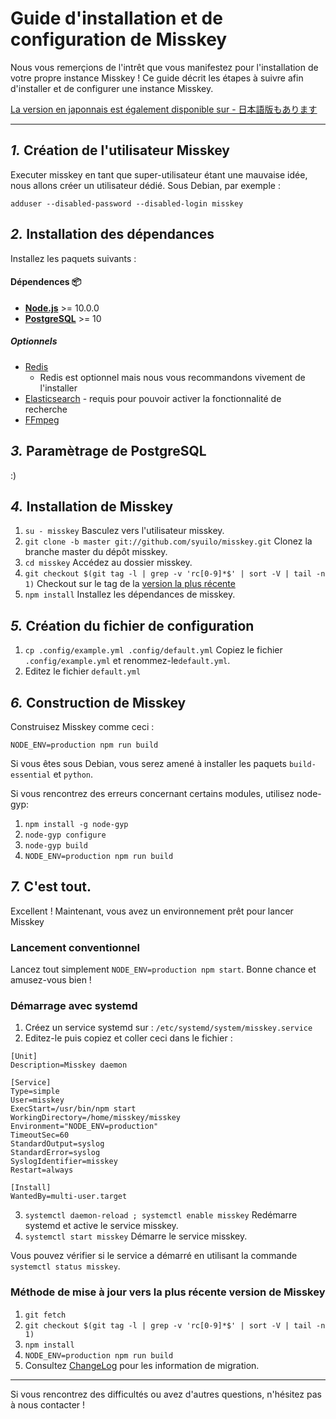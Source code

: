 Guide d'installation et de configuration de Misskey
================================================================

Nous vous remerçions de l'intrêt que vous manifestez pour l'installation de votre propre instance Misskey !
Ce guide décrit les étapes à suivre afin d'installer et de configurer une instance Misskey.

[La version en japonnais est également disponible sur - 日本語版もあります](./setup.ja.md)

----------------------------------------------------------------

*1.* Création de l'utilisateur Misskey
----------------------------------------------------------------
Executer misskey en tant que super-utilisateur étant une mauvaise idée, nous allons créer un utilisateur dédié.
Sous Debian, par exemple :

```
adduser --disabled-password --disabled-login misskey
```

*2.* Installation des dépendances
----------------------------------------------------------------
Installez les paquets suivants :

#### Dépendences :package:
* **[Node.js](https://nodejs.org/en/)** >= 10.0.0
* **[PostgreSQL](https://www.postgresql.org/)** >= 10

##### Optionnels
* [Redis](https://redis.io/)
  * Redis est optionnel mais nous vous recommandons vivement de l'installer
* [Elasticsearch](https://www.elastic.co/) - requis pour pouvoir activer la fonctionnalité de recherche
* [FFmpeg](https://www.ffmpeg.org/)

*3.* Paramètrage de PostgreSQL
----------------------------------------------------------------
:)

*4.* Installation de Misskey
----------------------------------------------------------------
1. `su - misskey` Basculez vers l'utilisateur misskey.
2. `git clone -b master git://github.com/syuilo/misskey.git` Clonez la branche master du dépôt misskey.
3. `cd misskey` Accédez au dossier misskey.
4. `git checkout $(git tag -l | grep -v 'rc[0-9]*$' | sort -V | tail -n 1)` Checkout sur le tag de la [version la plus récente](https://github.com/syuilo/misskey/releases/latest)
5. `npm install` Installez les dépendances de misskey.

*5.* Création du fichier de configuration
----------------------------------------------------------------
1. `cp .config/example.yml .config/default.yml` Copiez le fichier `.config/example.yml` et renommez-le`default.yml`.
2. Editez le fichier `default.yml`

*6.* Construction de Misskey
----------------------------------------------------------------

Construisez Misskey comme ceci :

`NODE_ENV=production npm run build`

Si vous êtes sous Debian, vous serez amené à installer les paquets `build-essential` et `python`.

Si vous rencontrez des erreurs concernant certains modules, utilisez node-gyp:

1. `npm install -g node-gyp`
2. `node-gyp configure`
3. `node-gyp build`
4. `NODE_ENV=production npm run build`

*7.* C'est tout.
----------------------------------------------------------------
Excellent ! Maintenant, vous avez un environnement prêt pour lancer Misskey

### Lancement conventionnel
Lancez tout simplement `NODE_ENV=production npm start`. Bonne chance et amusez-vous bien !

### Démarrage avec systemd

1. Créez un service systemd sur : `/etc/systemd/system/misskey.service`
2. Editez-le puis copiez et coller ceci dans le fichier :

```
[Unit]
Description=Misskey daemon

[Service]
Type=simple
User=misskey
ExecStart=/usr/bin/npm start
WorkingDirectory=/home/misskey/misskey
Environment="NODE_ENV=production"
TimeoutSec=60
StandardOutput=syslog
StandardError=syslog
SyslogIdentifier=misskey
Restart=always

[Install]
WantedBy=multi-user.target
```

3. `systemctl daemon-reload ; systemctl enable misskey` Redémarre systemd et active le service misskey.
4. `systemctl start misskey` Démarre le service misskey.

Vous pouvez vérifier si le service a démarré en utilisant la commande `systemctl status misskey`.

### Méthode de mise à jour vers la plus récente version de Misskey
1. `git fetch`
2. `git checkout $(git tag -l | grep -v 'rc[0-9]*$' | sort -V | tail -n 1)`
3. `npm install`
4. `NODE_ENV=production npm run build`
5. Consultez [ChangeLog](../CHANGELOG.md) pour les information de migration.

----------------------------------------------------------------

Si vous rencontrez des difficultés ou avez d'autres questions, n'hésitez pas à nous contacter !
